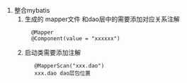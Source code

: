 1. 整合mybatis
   1. 生成的 mapper文件  和dao层中的需要添加对应关系注解
        ```aidl
          @Mapper
          @Component(value = "xxxxxx")

        ```
   2.  启动类需要添加注解
        ```aidl
           @MapperScan("xxx.dao")
           xxx.dao dao层包位置
        ```
    